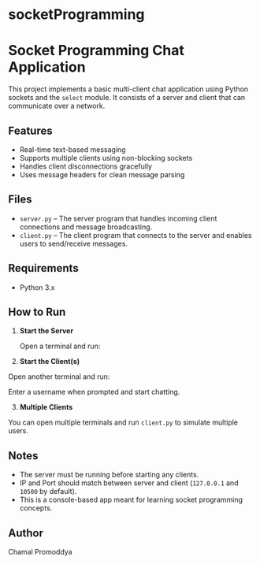 # socketProgramming

# Socket Programming Chat Application

This project implements a basic multi-client chat application using Python sockets and the `select` module. It consists of a server and client that can communicate over a network.

## Features

- Real-time text-based messaging
- Supports multiple clients using non-blocking sockets
- Handles client disconnections gracefully
- Uses message headers for clean message parsing

## Files

- `server.py` – The server program that handles incoming client connections and message broadcasting.
- `client.py` – The client program that connects to the server and enables users to send/receive messages.

## Requirements

- Python 3.x

## How to Run

1. **Start the Server**

   Open a terminal and run:


2. **Start the Client(s)**

Open another terminal and run:


Enter a username when prompted and start chatting.

3. **Multiple Clients**

You can open multiple terminals and run `client.py` to simulate multiple users.

## Notes

- The server must be running before starting any clients.
- IP and Port should match between server and client (`127.0.0.1` and `10500` by default).
- This is a console-based app meant for learning socket programming concepts.

## Author

Chamal Promoddya
